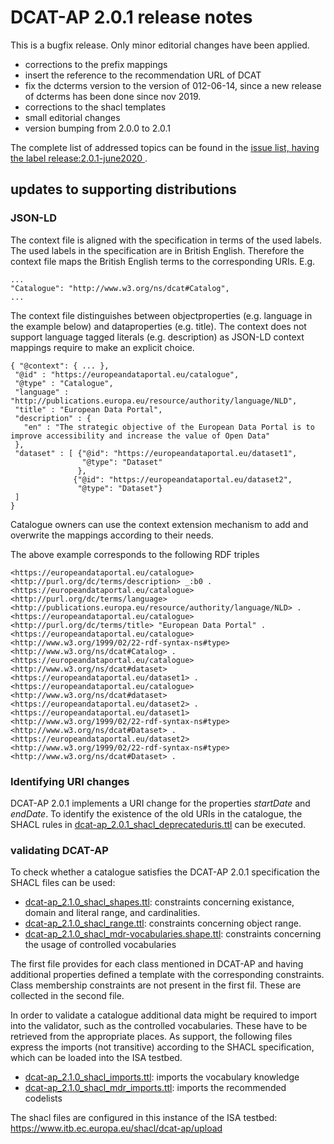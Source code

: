 # DCAT-AP 2.0.1 release notes

This is a bugfix release. Only minor editorial changes have been applied.

- corrections to the prefix mappings
- insert the reference to the recommendation URL of DCAT
- fix the dcterms version to the version of 012-06-14, since a new release of dcterms has been done since nov 2019.
- corrections to the shacl templates
- small editorial changes
- version bumping from 2.0.0 to 2.0.1


The complete list of addressed topics can be found in the [issue list, having the label release:2.0.1-june2020 ](https://github.com/SEMICeu/DCAT-AP/labels/release%3A2.0.1-june2020).

## updates to supporting distributions
### JSON-LD
The context file is aligned with the specification in terms of the used labels. The used labels in the specification are in British English. Therefore the context file maps the British English terms to the corresponding URIs. E.g. 

```
...
"Catalogue": "http://www.w3.org/ns/dcat#Catalog",
...
```



The context file distinguishes between objectproperties (e.g. language in the example below) and dataproperties (e.g. title). The context does not support language tagged literals (e.g. description) as JSON-LD context mappings require to make an explicit choice. 
```
{ "@context": { ... }, 
 "@id" : "https://europeandataportal.eu/catalogue",
 "@type" : "Catalogue",
 "language" : "http://publications.europa.eu/resource/authority/language/NLD",
 "title" : "European Data Portal",
 "description" : {
   "en" : "The strategic objective of the European Data Portal is to improve accessibility and increase the value of Open Data"
 },
 "dataset" : [ {"@id": "https://europeandataportal.eu/dataset1", 
                "@type": "Dataset"
               }, 
              {"@id": "https://europeandataportal.eu/dataset2", 
               "@type": "Dataset"}
 ]
}
```
Catalogue owners can use the context extension mechanism to add and overwrite the mappings according to their needs.

The above example corresponds to the following RDF triples
```
<https://europeandataportal.eu/catalogue> <http://purl.org/dc/terms/description> _:b0 .
<https://europeandataportal.eu/catalogue> <http://purl.org/dc/terms/language> <http://publications.europa.eu/resource/authority/language/NLD> .
<https://europeandataportal.eu/catalogue> <http://purl.org/dc/terms/title> "European Data Portal" .
<https://europeandataportal.eu/catalogue> <http://www.w3.org/1999/02/22-rdf-syntax-ns#type> <http://www.w3.org/ns/dcat#Catalog> .
<https://europeandataportal.eu/catalogue> <http://www.w3.org/ns/dcat#dataset> <https://europeandataportal.eu/dataset1> .
<https://europeandataportal.eu/catalogue> <http://www.w3.org/ns/dcat#dataset> <https://europeandataportal.eu/dataset2> .
<https://europeandataportal.eu/dataset1> <http://www.w3.org/1999/02/22-rdf-syntax-ns#type> <http://www.w3.org/ns/dcat#Dataset> .
<https://europeandataportal.eu/dataset2> <http://www.w3.org/1999/02/22-rdf-syntax-ns#type> <http://www.w3.org/ns/dcat#Dataset> .
```

### Identifying URI changes
DCAT-AP 2.0.1 implements a URI change for the properties _startDate_ and _endDate_. To identify the existence of the old URIs in the catalogue, the SHACL rules in [dcat-ap_2.0.1_shacl_deprecateduris.ttl](https://github.com/SEMICeu/DCAT-AP/blob/master/releases/2.0.1/dcat-ap_2.0.1_shacl_deprecateduris.ttl) can be executed.  

### validating DCAT-AP
To check whether a catalogue satisfies the DCAT-AP 2.0.1 specification the SHACL files can be used:
- [dcat-ap_2.1.0_shacl_shapes.ttl](https://github.com/SEMICeu/DCAT-AP/blob/2.1.0-draft/releases/2.1.0/dcat-ap_2.0.1_shacl_shapes.ttl): constraints concerning existance, domain and literal range, and cardinalities.
- [dcat-ap_2.1.0_shacl_range.ttl](https://github.com/SEMICeu/DCAT-AP/blob/2.1.0-draft/releases/2.1.0/dcat-ap_2.0.1_shacl_range.ttl): constraints concerning object range.
- [dcat-ap_2.1.0_shacl_mdr-vocabularies.shape.ttl](https://github.com/SEMICeu/DCAT-AP/blob/master/releases/2.1.0-draft/dcat-ap_2.1.0_shacl_mdr-vocabularies.shape.ttl): constraints concerning the usage of controlled vocabularies

The first file provides for each class mentioned in DCAT-AP and having additional properties defined a template with the corresponding constraints. Class membership constraints are not present in the first fil. These are collected in the second file.  

In order to validate a catalogue additional data might be required to import into the validator, such as the controlled vocabularies. These have to be retrieved from the appropriate places.
As support, the following files express the imports (not transitive) according to the SHACL specification, which can be loaded into the ISA testbed.
- [dcat-ap_2.1.0_shacl_imports.ttl](https://github.com/SEMICeu/DCAT-AP/blob/2.1.0-draft/releases/2.1.0/dcat-ap_2.1.0_shacl_imports.ttl): imports the vocabulary knowledge
- [dcat-ap_2.1.0_shacl_mdr_imports.ttl](https://github.com/SEMICeu/DCAT-AP/blob/2.1.0-draft/releases/2.1.0/dcat-ap_2.1.0_shacl_mdr_imports.ttl): imports the recommended codelists


The shacl files are configured in this instance of the ISA testbed: https://www.itb.ec.europa.eu/shacl/dcat-ap/upload


